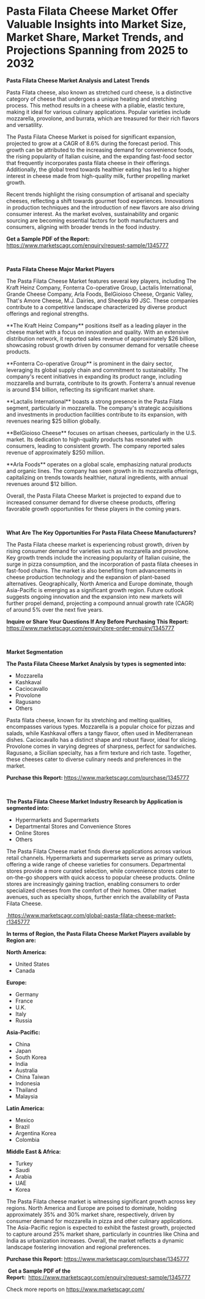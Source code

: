 <p><h1>Pasta Filata Cheese Market Offer Valuable Insights into Market Size, Market Share, Market Trends, and Projections Spanning from 2025 to 2032</h1></p><p><strong>Pasta Filata Cheese Market Analysis and Latest Trends</strong></p>
<p><p>Pasta Filata cheese, also known as stretched curd cheese, is a distinctive category of cheese that undergoes a unique heating and stretching process. This method results in a cheese with a pliable, elastic texture, making it ideal for various culinary applications. Popular varieties include mozzarella, provolone, and burrata, which are treasured for their rich flavors and versatility.</p><p>The Pasta Filata Cheese Market is poised for significant expansion, projected to grow at a CAGR of 8.6% during the forecast period. This growth can be attributed to the increasing demand for convenience foods, the rising popularity of Italian cuisine, and the expanding fast-food sector that frequently incorporates pasta filata cheese in their offerings. Additionally, the global trend towards healthier eating has led to a higher interest in cheese made from high-quality milk, further propelling market growth.</p><p>Recent trends highlight the rising consumption of artisanal and specialty cheeses, reflecting a shift towards gourmet food experiences. Innovations in production techniques and the introduction of new flavors are also driving consumer interest. As the market evolves, sustainability and organic sourcing are becoming essential factors for both manufacturers and consumers, aligning with broader trends in the food industry.</p></p>
<p><strong>Get a Sample PDF of the Report:&nbsp;</strong> <a href="https://www.marketscagr.com/enquiry/request-sample/1345777?utm_campaign=2265&utm_medium=2&utm_source=Github&utm_content=ia&utm_term=14022025&utm_id=pasta-filata-cheese">https://www.marketscagr.com/enquiry/request-sample/1345777</a></p>
<p>&nbsp;</p>
<p><strong>Pasta Filata Cheese Major Market Players</strong></p>
<p><p>The Pasta Filata Cheese Market features several key players, including The Kraft Heinz Company, Fonterra Co-operative Group, Lactalis International, Grande Cheese Company, Arla Foods, BelGioioso Cheese, Organic Valley, That's Amore Cheese, M.J. Dairies, and Sheepka 99 JSC. These companies contribute to a competitive landscape characterized by diverse product offerings and regional strengths.</p><p>**The Kraft Heinz Company** positions itself as a leading player in the cheese market with a focus on innovation and quality. With an extensive distribution network, it reported sales revenue of approximately $26 billion, showcasing robust growth driven by consumer demand for versatile cheese products.</p><p>**Fonterra Co-operative Group** is prominent in the dairy sector, leveraging its global supply chain and commitment to sustainability. The company's recent initiatives in expanding its product range, including mozzarella and burrata, contribute to its growth. Fonterra's annual revenue is around $14 billion, reflecting its significant market share.</p><p>**Lactalis International** boasts a strong presence in the Pasta Filata segment, particularly in mozzarella. The company's strategic acquisitions and investments in production facilities contribute to its expansion, with revenues nearing $25 billion globally.</p><p>**BelGioioso Cheese** focuses on artisan cheeses, particularly in the U.S. market. Its dedication to high-quality products has resonated with consumers, leading to consistent growth. The company reported sales revenue of approximately $250 million.</p><p>**Arla Foods** operates on a global scale, emphasizing natural products and organic lines. The company has seen growth in its mozzarella offerings, capitalizing on trends towards healthier, natural ingredients, with annual revenues around $12 billion.</p><p>Overall, the Pasta Filata Cheese Market is projected to expand due to increased consumer demand for diverse cheese products, offering favorable growth opportunities for these players in the coming years.</p></p>
<p>&nbsp;</p>
<p><strong>What Are The Key Opportunities For Pasta Filata Cheese Manufacturers?</strong></p>
<p><p>The Pasta Filata cheese market is experiencing robust growth, driven by rising consumer demand for varieties such as mozzarella and provolone. Key growth trends include the increasing popularity of Italian cuisine, the surge in pizza consumption, and the incorporation of pasta filata cheeses in fast-food chains. The market is also benefiting from advancements in cheese production technology and the expansion of plant-based alternatives. Geographically, North America and Europe dominate, though Asia-Pacific is emerging as a significant growth region. Future outlook suggests ongoing innovation and the expansion into new markets will further propel demand, projecting a compound annual growth rate (CAGR) of around 5% over the next five years.</p></p>
<p><strong>Inquire or Share Your Questions If Any Before Purchasing This Report:</strong> <a href="https://www.marketscagr.com/enquiry/pre-order-enquiry/1345777?utm_campaign=2265&utm_medium=2&utm_source=Github&utm_content=ia&utm_term=14022025&utm_id=pasta-filata-cheese">https://www.marketscagr.com/enquiry/pre-order-enquiry/1345777</a></p>
<p>&nbsp;</p>
<p><strong>Market Segmentation</strong></p>
<p><strong>The Pasta Filata Cheese Market Analysis by types is segmented into:</strong></p>
<p><ul><li>Mozzarella</li><li>Kashkaval</li><li>Caciocavallo</li><li>Provolone</li><li>Ragusano</li><li>Others</li></ul></p>
<p><p>Pasta filata cheese, known for its stretching and melting qualities, encompasses various types. Mozzarella is a popular choice for pizzas and salads, while Kashkaval offers a tangy flavor, often used in Mediterranean dishes. Caciocavallo has a distinct shape and robust flavor, ideal for slicing. Provolone comes in varying degrees of sharpness, perfect for sandwiches. Ragusano, a Sicilian specialty, has a firm texture and rich taste. Together, these cheeses cater to diverse culinary needs and preferences in the market.</p></p>
<p><strong>Purchase this Report:&nbsp;</strong><a href="https://www.marketscagr.com/purchase/1345777?utm_campaign=2265&utm_medium=2&utm_source=Github&utm_content=ia&utm_term=14022025&utm_id=pasta-filata-cheese">https://www.marketscagr.com/purchase/1345777</a></p>
<p>&nbsp;</p>
<p><strong>The Pasta Filata Cheese Market Industry Research by Application is segmented into:</strong></p>
<p><ul><li>Hypermarkets and Supermarkets</li><li>Departmental Stores and Convenience Stores</li><li>Online Stores</li><li>Others</li></ul></p>
<p><p>The Pasta Filata Cheese market finds diverse applications across various retail channels. Hypermarkets and supermarkets serve as primary outlets, offering a wide range of cheese varieties for consumers. Departmental stores provide a more curated selection, while convenience stores cater to on-the-go shoppers with quick access to popular cheese products. Online stores are increasingly gaining traction, enabling consumers to order specialized cheeses from the comfort of their homes. Other market avenues, such as specialty shops, further enrich the availability of Pasta Filata Cheese.</p></p>
<p><a href="https://www.marketscagr.com/global-pasta-filata-cheese-market-r1345777?utm_campaign=2265&utm_medium=2&utm_source=Github&utm_content=ia&utm_term=14022025&utm_id=pasta-filata-cheese">&nbsp;https://www.marketscagr.com/global-pasta-filata-cheese-market-r1345777</a></p>
<p><strong>In terms of Region, the Pasta Filata Cheese Market Players available by Region are:</strong></p>
<p>
    <p> <strong> North America: </strong>
        <ul>
            <li>United States</li>
            <li>Canada</li>
        </ul>
        </p> 
    <p> <strong> Europe: </strong>
        <ul>
            <li>Germany</li>
            <li>France</li>
            <li>U.K.</li>
            <li>Italy</li>
            <li>Russia</li>
        </ul>
        </p> 
    <p> <strong> Asia-Pacific: </strong>
        <ul>
            <li>China</li>
            <li>Japan</li>
            <li>South Korea</li>
            <li>India</li>
            <li>Australia</li>
            <li>China Taiwan</li>
            <li>Indonesia</li>
            <li>Thailand</li>
            <li>Malaysia</li>
        </ul>
        </p> 
    <p> <strong> Latin America: </strong>
        <ul>
            <li>Mexico</li>
            <li>Brazil</li>
            <li>Argentina Korea</li>
            <li>Colombia</li>
        </ul>
        </p> 
    <p> <strong> Middle East & Africa: </strong>
        <ul>
            <li>Turkey</li>
            <li>Saudi</li>
            <li>Arabia</li>
            <li>UAE</li>
            <li>Korea</li>
        </ul>
    </p>
    </p>
<p><p>The Pasta Filata cheese market is witnessing significant growth across key regions. North America and Europe are poised to dominate, holding approximately 35% and 30% market share, respectively, driven by consumer demand for mozzarella in pizza and other culinary applications. The Asia-Pacific region is expected to exhibit the fastest growth, projected to capture around 25% market share, particularly in countries like China and India as urbanization increases. Overall, the market reflects a dynamic landscape fostering innovation and regional preferences.</p></p>
<p><strong>Purchase this Report: </strong><a href="https://www.marketscagr.com/purchase/1345777?utm_campaign=2265&utm_medium=2&utm_source=Github&utm_content=ia&utm_term=14022025&utm_id=pasta-filata-cheese">https://www.marketscagr.com/purchase/1345777</a></p>
<p>&nbsp;<strong>Get a Sample PDF of the Report:&nbsp;&nbsp;</strong><a href="https://www.marketscagr.com/enquiry/request-sample/1345777?utm_campaign=2265&utm_medium=2&utm_source=Github&utm_content=ia&utm_term=14022025&utm_id=pasta-filata-cheese">https://www.marketscagr.com/enquiry/request-sample/1345777</a></p>
<p><strong></strong></p>
<p>Check more reports on <a href="https://www.marketscagr.com/?utm_campaign=2265&utm_medium=2&utm_source=Github&utm_content=ia&utm_term=14022025&utm_id=pasta-filata-cheese">https://www.marketscagr.com/</a></p>